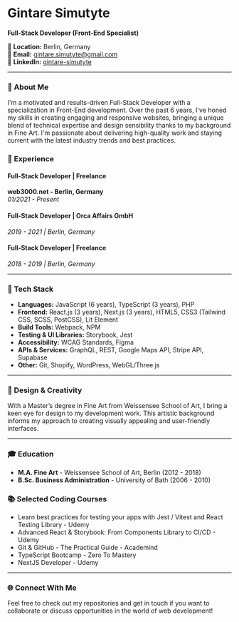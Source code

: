 # Gintare Simutyte

**Full-Stack Developer (Front-End Specialist)**

📍 **Location:** Berlin, Germany  
📧 **Email:** gintare.simutyte@gmail.com  
🔗 **LinkedIn:** [gintare-simutyte](https://www.linkedin.com/in/gintare-simutyte/)  

---

### 👋 About Me

I'm a motivated and results-driven Full-Stack Developer with a specialization in Front-End development. Over the past 6 years, I've honed my skills in creating engaging and responsive websites, bringing a unique blend of technical expertise and design sensibility thanks to my background in Fine Art. I'm passionate about delivering high-quality work and staying current with the latest industry trends and best practices.

### 💼 Experience

#### **Full-Stack Developer | Freelance**
**web3000.net - Berlin, Germany**  
*01/2021 - Present*

#### **Full-Stack Developer | Orca Affairs GmbH**
*2019 - 2021 | Berlin, Germany*


#### **Full-Stack Developer | Freelance**
*2018 - 2019 | Berlin, Germany*

---

### 🚀 Tech Stack

- **Languages:** JavaScript (6 years), TypeScript (3 years), PHP
- **Frontend:** React.js (3 years), Next.js (3 years), HTML5, CSS3 (Tailwind CSS, SCSS, PostCSS), Lit Element
- **Build Tools:** Webpack, NPM
- **Testing & UI Libraries:** Storybook, Jest
- **Accessibility:** WCAG Standards, Figma
- **APIs & Services:** GraphQL, REST, Google Maps API, Stripe API, Supabase
- **Other:** Git, Shopify, WordPress, WebGL/Three.js

---

### 🎨 Design & Creativity

With a Master’s degree in Fine Art from Weissensee School of Art, I bring a keen eye for design to my development work. This artistic background informs my approach to creating visually appealing and user-friendly interfaces.

---

### 🎓 Education

- **M.A. Fine Art** - Weissensee School of Art, Berlin (2012 - 2018)
- **B.Sc. Business Administration** - University of Bath (2006 - 2010)

### 📚 Selected Coding Courses

- Learn best practices for testing your apps with Jest / Vitest and React Testing Library - Udemy
- Advanced React & Storybook: From Components Library to CI/CD - Udemy
- Git & GitHub - The Practical Guide - Academind
- TypeScript Bootcamp - Zero To Mastery
- NextJS Developer - Udemy

---

### 🌐 Connect With Me

Feel free to check out my repositories and get in touch if you want to collaborate or discuss opportunities in the world of web development!

